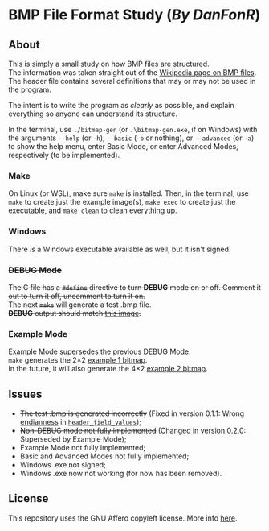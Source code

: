 # BMP File Format Study (*By DanFonR*)

## About

This is simply a small study on how BMP files are structured.  
The information was taken straight out of the [Wikipedia page on BMP files](https://en.wikipedia.org/wiki/BMP_file_format).  
The header file contains several definitions that may or may not be used in the program.  

The intent is to write the program as *clearly* as possible, and explain everything so anyone can understand its structure.  

In the terminal, use ```./bitmap-gen``` (or ```.\bitmap-gen.exe```, if on Windows) with the arguments ```--help``` (or ```-h```), ```--basic``` (```-b``` or nothing), or ```--advanced``` (or ```-a```) to show the help menu, enter Basic Mode, or enter Advanced Modes, respectively (to be implemented).  

### Make

On Linux (or WSL), make sure ```make``` is installed. Then, in the terminal, use ```make``` to create just the example image(s), ```make exec``` to create just the executable, and ```make clean``` to clean everything up.  

### Windows

There *is* a Windows executable available as well, but it isn't signed.  

### ~~DEBUG Mode~~

~~The C file has a ```#define``` directive to turn **DEBUG** mode on or off. Comment it out to turn it off, uncomment to turn it on.~~  
~~The next ```make``` will generate a test .bmp file.~~  
~~**DEBUG** output should match [this image](https://upload.wikimedia.org/wikipedia/commons/e/e8/Bmp_format.svg).~~  

### Example Mode

Example Mode supersedes the previous DEBUG Mode.  
```make``` generates the 2×2 [example 1 bitmap](https://upload.wikimedia.org/wikipedia/commons/e/e8/Bmp_format.svg).  
In the future, it will also generate the 4×2 [example 2 bitmap](https://upload.wikimedia.org/wikipedia/commons/thumb/3/36/Bmp_format2.svg/390px-Bmp_format2.svg.png).  

## Issues

- ~~The test .bmp is generated incorrectly~~ (Fixed in version 0.1.1: Wrong [endianness](https://en.wikipedia.org/wiki/Endianness) in [```header_field_values```](./src/bitmap.h));  
- ~~Non-DEBUG mode not fully implemented~~ (Changed in version 0.2.0: Superseded by Example Mode);  
- Example Mode not fully implemented;  
- Basic and Advanced Modes not fully implemented;  
- Windows .exe not signed;  
- Windows .exe now not working (for now has been removed).  

## License

This repository uses the GNU Affero copyleft license. More info [here](https://www.gnu.org/licenses/agpl-3.0.en.html).  

